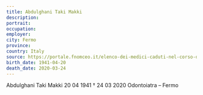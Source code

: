 ```yaml
---
title: Abdulghani Taki Makki
description: 
portrait: 
occupation: 
employer: 
city: Fermo
province: 
country: Italy
source: https://portale.fnomceo.it/elenco-dei-medici-caduti-nel-corso-dellepidemia-di-covid-19/
birth_date: 1941-04-20
death_date: 2020-03-24
---
```


Abdulghani Taki Makki 20 04 1941 † 24 03 2020
Odontoiatra – Fermo